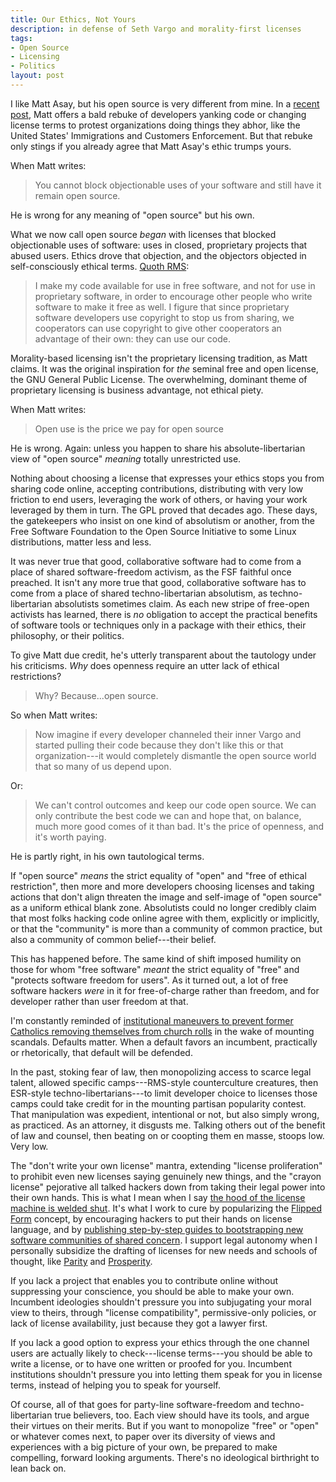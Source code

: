 ```yaml
---
title: Our Ethics, Not Yours
description: in defense of Seth Vargo and morality-first licenses
tags:
- Open Source
- Licensing
- Politics
layout: post
---
```


I like Matt Asay, but his open source is very different from mine.  In a [recent post][post], Matt offers a bald rebuke of developers yanking code or changing license terms to protest organizations doing things they abhor, like the United States' Immigrations and Customers Enforcement.  But that rebuke only stings if you already agree that Matt Asay's ethic trumps yours.

[post]: https://www.techrepublic.com/article/open-source-developers-stop-blocking-organizations-you-dont-like/

When Matt writes:

> You cannot block objectionable uses of your software and still have it remain open source.

He is wrong for any meaning of "open source" but his own.

What we now call open source _began_ with licenses that blocked objectionable uses of software: uses in closed, proprietary projects that abused users.  Ethics drove that objection, and the objectors objected in self-consciously ethical terms.  [Quoth RMS](https://www.gnu.org/philosophy/pragmatic.html):

> I make my code available for use in free software, and not for use in proprietary software, in order to encourage other people who write software to make it free as well.  I figure that since proprietary software developers use copyright to stop us from sharing, we cooperators can use copyright to give other cooperators an advantage of their own: they can use our code.

Morality-based licensing isn't the proprietary licensing tradition, as Matt claims.  It was the original inspiration for _the_ seminal free and open license, the GNU General Public License.  The overwhelming, dominant theme of proprietary licensing is business advantage, not ethical piety.

When Matt writes:

> Open use is the price we pay for open source

He is wrong.  Again: unless you happen to share his absolute-libertarian view of "open source" _meaning_ totally unrestricted use.

Nothing about choosing a license that expresses your ethics stops you from sharing code online, accepting contributions, distributing with very low friction to end users, leveraging the work of others, or having your work leveraged by them in turn.  The GPL proved that decades ago.  These days, the gatekeepers who insist on one kind of absolutism or another, from the Free Software Foundation to the Open Source Initiative to some Linux distributions, matter less and less.

It was never true that good, collaborative software had to come from a place of shared software-freedom activism, as the FSF faithful once preached.  It isn't any more true that good, collaborative software has to come from a place of shared techno-libertarian absolutism, as techno-libertarian absolutists sometimes claim.  As each new stripe of free-open activists has learned, there is _no_ obligation to accept the practical benefits of software tools or techniques only in a package with their ethics, their philosophy, or their politics.

To give Matt due credit, he's utterly transparent about the tautology under his criticisms.  _Why_ does openness require an utter lack of ethical restrictions?

> Why?  Because...open source.

So when Matt writes:

> Now imagine if every developer channeled their inner Vargo and started pulling their code because they don't like this or that organization---it would completely dismantle the open source world that so many of us depend upon.

Or:

> We can't control outcomes and keep our code open source.  We can only contribute the best code we can and hope that, on balance, much more good comes of it than bad. It's the price of openness, and it's worth paying.

He is partly right, in his own tautological terms.

If "open source" _means_ the strict equality of "open" and "free of ethical restriction", then more and more developers choosing licenses and taking actions that don't align threaten the image and self-image of "open source" as a uniform ethical blank zone.  Absolutists could no longer credibly claim that most folks hacking code online agree with them, explicitly or implicitly, or that the "community" is more than a community of common practice, but also a community of common belief---their belief.

This has happened before.  The same kind of shift imposed humility on those for whom "free software" _meant_ the strict equality of "free" and "protects software freedom for users".  As it turned out, a lot of free software hackers _were_ in it for free-of-charge rather than freedom, and for developer rather than user freedom at that.

I'm constantly reminded of [institutional maneuvers to prevent former Catholics removing themselves from church rolls](https://en.wikipedia.org/wiki/Formal_act_of_defection_from_the_Catholic_Church#Abrogation) in the wake of mounting scandals.  Defaults matter.  When a default favors an incumbent, practically or rhetorically, that default will be defended.

In the past, stoking fear of law, then monopolizing access to scarce legal talent, allowed specific camps---RMS-style counterculture creatures, then ESR-style techno-libertarians---to limit developer choice to licenses those camps could take credit for in the mounting partisan popularity contest.  That manipulation was expedient, intentional or not, but also simply wrong, as practiced.  As an attorney, it disgusts me.  Talking others out of the benefit of law and counsel, then beating on or coopting them en masse, stoops low.  Very low.

The "don't write your own license" mantra, extending "license proliferation" to prohibit even new licenses saying genuinely new things, and the "crayon license" pejorative all talked hackers down from taking their legal power into their own hands.  This is what I mean when I say [the hood of the license machine is welded shut](https://writing.kemitchell.com/2017/08/31/Null-Value.html).  It's what I work to cure by popularizing the [Flipped Form](https://flippedform.com) concept, by encouraging hackers to put their hands on license language, and by [publishing step-by-step guides to bootstrapping new software communities of shared concern](https://writing.kemitchell.com/2019/03/15/Ethical-Subcommons.html).  I support legal autonomy when I personally subsidize the drafting of licenses for new needs and schools of thought, like [Parity](https://paritylicense.com) and [Prosperity](https://prosperitylicense.com).

If you lack a project that enables you to contribute online without suppressing your conscience, you should be able to make your own.  Incumbent ideologies shouldn't pressure you into subjugating your moral view to theirs, through "license compatibility", permissive-only policies, or lack of license availability, just because they got a lawyer first.

If you lack a good option to express your ethics through the one channel users are actually likely to check---license terms---you should be able to write a license, or to have one written or proofed for you.  Incumbent institutions shouldn't pressure you into letting them speak for you in license terms, instead of helping you to speak for yourself.

Of course, all of that goes for party-line software-freedom and techno-libertarian true believers, too.  Each view should have its tools, and argue their virtues on their merits.  But if you want to monopolize "free" or "open" or whatever comes next, to paper over its diversity of views and experiences with a big picture of your own, be prepared to make compelling, forward looking arguments.  There's no ideological birthright to lean back on.

